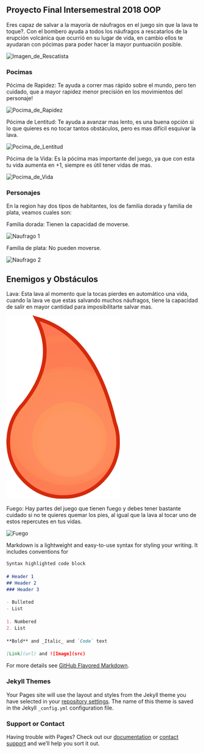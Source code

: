## Proyecto Final Intersemestral 2018 OOP

Eres capaz de salvar a la mayoría de náufragos en el juego sin que la lava te toque?. Con el bombero ayuda a todos los náufragos a rescatarlos de la erupción volcánica que ocurrió en su lugar de vida, en cambio ellos te ayudaran con pócimas para poder hacer la mayor puntuación posible.

![Imagen_de_Rescatista](http://librodevalores.diftamaulipas.gob.mx/preescolar/alumno/3/actividades/1/img/RESCATISTA.png)


### Pocimas

Pócima de Rapidez: Te ayuda a correr mas rápido sobre el mundo, pero ten cuidado, que a mayor rapidez menor precisión en los movimientos del personaje!

![Pocima_de_Rapidez](https://vignette.wikia.nocookie.net/zelda/images/c/c0/Artwork_Potion_Verte_TWW.png/revision/latest?cb=20131005211109&path-prefix=fr)


Pócima de Lentitud: Te ayuda a avanzar mas lento, es una buena opción si lo que quieres es no tocar tantos obstáculos, pero es mas difícil esquivar la lava.

![Pocima_de_Lentitud](https://vignette.wikia.nocookie.net/zelda/images/b/bd/Pocion_roja_ww.png/revision/latest?cb=20140208191256&path-prefix=es)


Pócima de la Vida: Es la pócima mas importante del juego, ya que con esta tu vida aumenta en +1, siempre es útil tener vidas de mas.

![Pocima_de_Vida](https://www.zeldadungeon.net/wiki/images/6/64/Bottled_Blue_Potion_(TWW).png)


### Personajes

En la region hay dos tipos de habitantes, los de familia dorada y familia de plata, veamos cuales son:

Familia dorada: Tienen la capacidad de moverse.

![Naufrago 1](http://oldcityzip.com/wp-content/uploads/JohnnyCastaway208.png)


Familia de plata: No pueden moverse.

![Naufrago 2](http://guessthemovie.net/data/images/w-castaway.png)


## Enemigos y Obstáculos

Lava: Esta lava al momento que la tocas pierdes en automático una vida, cuando la lava ve que estas salvando muchos náufragos, tiene la capacidad de salir en mayor cantidad para imposibilitarte salvar mas.

![Lava](https://raw.githubusercontent.com/objetos-inter2018/Volcan/master/images/Lava.png)


Fuego: Hay partes del juego que tienen fuego y debes tener bastante cuidado si no te quieres quemar los pies, al igual que la lava al tocar uno de estos repercutes en tus vidas.

![Fuego](https://www.freeiconspng.com/uploads/fire-19.png)



Markdown is a lightweight and easy-to-use syntax for styling your writing. It includes conventions for

```markdown
Syntax highlighted code block

# Header 1
## Header 2
### Header 3

- Bulleted
- List

1. Numbered
2. List

**Bold** and _Italic_ and `Code` text

[Link](url) and ![Image](src)
```

For more details see [GitHub Flavored Markdown](https://guides.github.com/features/mastering-markdown/).

### Jekyll Themes

Your Pages site will use the layout and styles from the Jekyll theme you have selected in your [repository settings](https://github.com/objetos-inter2018/Volcan/settings). The name of this theme is saved in the Jekyll `_config.yml` configuration file.

### Support or Contact

Having trouble with Pages? Check out our [documentation](https://help.github.com/categories/github-pages-basics/) or [contact support](https://github.com/contact) and we’ll help you sort it out.

